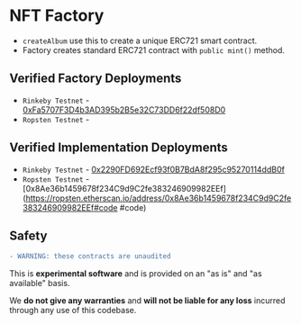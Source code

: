 # NFT Factory

- `createAlbum` use this to create a unique ERC721 smart contract.
- Factory creates standard ERC721 contract with `public mint()` method.

## Verified Factory Deployments

- `Rinkeby Testnet` - [0xFa5707F3D4b3AD395b2B5e32C73DD6f22df508D0](https://rinkeby.etherscan.io/address/0xFa5707F3D4b3AD395b2B5e32C73DD6f22df508D0#code)
- `Ropsten Testnet` -

## Verified Implementation Deployments

- `Rinkeby Testnet` - [0x2290FD692Ecf93f0B7BdA8f295c95270114ddB0f](https://rinkeby.etherscan.io/address/0x2290FD692Ecf93f0B7BdA8f295c95270114ddB0f#code)
- `Ropsten Testnet` - [0x8Ae36b1459678f234C9d9C2fe383246909982EEf](https://ropsten.etherscan.io/address/0x8Ae36b1459678f234C9d9C2fe383246909982EEf#code
  #code)

## Safety

```diff
- WARNING: these contracts are unaudited
```

This is **experimental software** and is provided on an "as is" and "as available" basis.

We **do not give any warranties** and **will not be liable for any loss** incurred through any use of this codebase.
